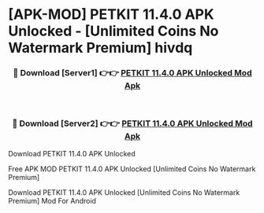 # [APK-MOD] PETKIT 11.4.0 APK Unlocked - [Unlimited Coins No Watermark Premium] hivdq



<div align="center">
<h3>🔴 Download [Server1] 👉👉 <a href="https://momento.my/?title=PETKIT_11.4.0_APK_Unlocked">PETKIT 11.4.0 APK Unlocked Mod Apk</a></h3><br>

<h3>🔴 Download [Server2] 👉👉 <a href="https://momento.my/?title=PETKIT_11.4.0_APK_Unlocked">PETKIT 11.4.0 APK Unlocked Mod Apk</a></h3>
</div>



Download PETKIT 11.4.0 APK Unlocked 

Free APK MOD PETKIT 11.4.0 APK Unlocked [Unlimited Coins No Watermark Premium]

Download PETKIT 11.4.0 APK Unlocked [Unlimited Coins No Watermark Premium] Mod For Android
